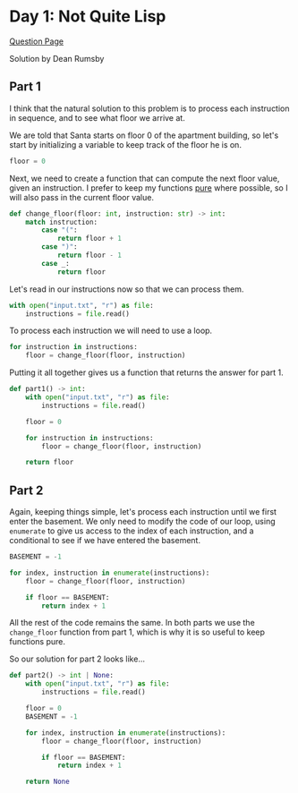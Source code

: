# Day 1: Not Quite Lisp

[Question Page](https://adventofcode.com/2015/day/1)

Solution by Dean Rumsby

## Part 1

I think that the natural solution to this problem is to process each instruction in sequence,
and to see what floor we arrive at.

We are told that Santa starts on floor 0 of the apartment building, so let's start by
initializing a variable to keep track of the floor he is on.

```python
floor = 0
```

Next, we need to create a function that can compute the next floor value, given an instruction.
I prefer to keep my functions [pure](https://en.wikipedia.org/wiki/Pure_function) where possible,
so I will also pass in the current floor value.

```python
def change_floor(floor: int, instruction: str) -> int:
    match instruction:
        case "(":
            return floor + 1
        case ")":
            return floor - 1
        case _:
            return floor
```

Let's read in our instructions now so that we can process them.

```python
with open("input.txt", "r") as file:
    instructions = file.read()
```

To process each instruction we will need to use a loop.

```python
for instruction in instructions:
    floor = change_floor(floor, instruction)
```

Putting it all together gives us a function that returns the answer for part 1.

```python
def part1() -> int:
    with open("input.txt", "r") as file:
        instructions = file.read()

    floor = 0

    for instruction in instructions:
        floor = change_floor(floor, instruction)

    return floor
```

## Part 2

Again, keeping things simple, let's process each instruction until we first enter the basement.
We only need to modify the code of our loop, using `enumerate` to give us access to the index of
each instruction, and a conditional to see if we have entered the basement.

```python
BASEMENT = -1

for index, instruction in enumerate(instructions):
    floor = change_floor(floor, instruction)

    if floor == BASEMENT:
        return index + 1
```

All the rest of the code remains the same. In both parts we use the `change_floor` function from part 1, which is why
it is so useful to keep functions pure.

So our solution for part 2 looks like...

```python
def part2() -> int | None:
    with open("input.txt", "r") as file:
        instructions = file.read()

    floor = 0
    BASEMENT = -1

    for index, instruction in enumerate(instructions):
        floor = change_floor(floor, instruction)

        if floor == BASEMENT:
            return index + 1

    return None
```
